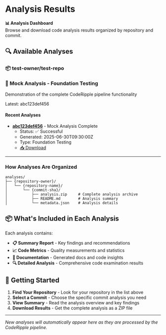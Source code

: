 # Analysis Results

<div class="analysis-meta">
  <strong>📊 Analysis Dashboard</strong><br>
  Browse and download code analysis results organized by repository and commit.
</div>

## 🔍 Available Analyses

### 📦 test-owner/test-repo

<div class="repo-header">
  <h3>🔬 Mock Analysis - Foundation Testing</h3>
  <p>Demonstration of the complete CodeRipple pipeline functionality</p>
  <div class="commit-info">Latest: abc123def456</div>
</div>

#### Recent Analyses
- **[abc123def456](/analyses/test-owner/test-repo/abc123def456/)** - Mock Analysis Complete
  - Status: ✅ Successful
  - Generated: 2025-06-30T09:30:00Z
  - Type: Foundation Testing
  - <a href="/analyses/test-owner/test-repo/abc123def456/analysis.zip" class="download-btn">📥 Download</a>

---

### How Analyses Are Organized

```
analyses/
├── {repository-owner}/
│   └── {repository-name}/
│       └── {commit-sha}/
│           ├── analysis.zip     # Complete analysis archive
│           ├── README.md        # Analysis summary
│           └── metadata.json    # Analysis details
```

## 📦 What's Included in Each Analysis

Each analysis contains:

- **📋 Summary Report** - Key findings and recommendations
- **📈 Code Metrics** - Quality measurements and statistics  
- **📝 Documentation** - Generated docs and code insights
- **🔍 Detailed Analysis** - Comprehensive code examination results

## 🚀 Getting Started

1. **Find Your Repository** - Look for your repository in the list above
2. **Select a Commit** - Choose the specific commit analysis you need
3. **View Summary** - Read the analysis overview and key findings
4. **Download Results** - Get the complete analysis as a ZIP file

---

*New analyses will automatically appear here as they are processed by the CodeRipple pipeline.*
